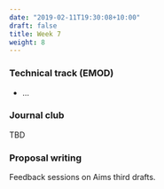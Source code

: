 ```yaml
---
date: "2019-02-11T19:30:08+10:00"
draft: false
title: Week 7
weight: 8
---
```


<!--more-->

### Technical track (EMOD)

- ...

### Journal club

TBD

### Proposal writing

Feedback sessions on Aims third drafts.